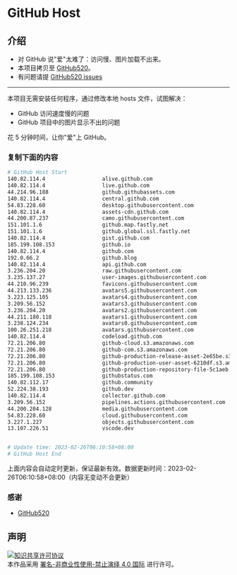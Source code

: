 # GitHub Host
## 介绍
- 对 GitHub 说"爱"太难了：访问慢、图片加载不出来。
- 本项目拷贝至 [GitHub520](https://github.com/521xueweihan/GitHub520)。
- 有问题请提 [GitHub520 issues](https://github.com/521xueweihan/GitHub520/issues/new)

---

本项目无需安装任何程序，通过修改本地 hosts 文件，试图解决：
- GitHub 访问速度慢的问题
- GitHub 项目中的图片显示不出的问题

花 5 分钟时间，让你"爱"上 GitHub。

### 复制下面的内容
```bash
# GitHub Host Start
140.82.114.4                  alive.github.com
140.82.114.4                  live.github.com
44.214.96.188                 github.githubassets.com
140.82.114.4                  central.github.com
54.83.228.60                  desktop.githubusercontent.com
140.82.114.4                  assets-cdn.github.com
44.200.87.237                 camo.githubusercontent.com
151.101.1.6                   github.map.fastly.net
151.101.1.6                   github.global.ssl.fastly.net
140.82.114.4                  gist.github.com
185.199.108.153               github.io
140.82.114.4                  github.com
192.0.66.2                    github.blog
140.82.114.4                  api.github.com
3.236.204.20                  raw.githubusercontent.com
3.235.137.27                  user-images.githubusercontent.com
44.210.96.239                 favicons.githubusercontent.com
44.213.133.236                avatars5.githubusercontent.com
3.223.125.105                 avatars4.githubusercontent.com
3.209.56.152                  avatars3.githubusercontent.com
3.236.204.20                  avatars2.githubusercontent.com
44.211.180.118                avatars1.githubusercontent.com
3.238.124.234                 avatars0.githubusercontent.com
100.26.251.218                avatars.githubusercontent.com
140.82.114.4                  codeload.github.com
72.21.206.80                  github-cloud.s3.amazonaws.com
72.21.206.80                  github-com.s3.amazonaws.com
72.21.206.80                  github-production-release-asset-2e65be.s3.amazonaws.com
72.21.206.80                  github-production-user-asset-6210df.s3.amazonaws.com
72.21.206.80                  github-production-repository-file-5c1aeb.s3.amazonaws.com
185.199.108.153               githubstatus.com
140.82.112.17                 github.community
52.224.38.193                 github.dev
140.82.114.4                  collector.github.com
3.209.56.152                  pipelines.actions.githubusercontent.com
44.200.204.128                media.githubusercontent.com
54.83.228.60                  cloud.githubusercontent.com
3.227.1.227                   objects.githubusercontent.com
13.107.226.51                 vscode.dev


# Update time: 2023-02-26T06:10:58+08:00
# GitHub Host End

```
上面内容会自动定时更新，保证最新有效。数据更新时间：2023-02-26T06:10:58+08:00（内容无变动不会更新）

### 感谢

- [GitHub520](https://github.com/521xueweihan/GitHub520)

## 声明
<a rel="license" href="https://creativecommons.org/licenses/by-nc-nd/4.0/deed.zh"><img alt="知识共享许可协议" style="border-width: 0" src="https://licensebuttons.net/l/by-nc-nd/4.0/88x31.png"></a><br>本作品采用 <a rel="license" href="https://creativecommons.org/licenses/by-nc-nd/4.0/deed.zh">署名-非商业性使用-禁止演绎 4.0 国际</a> 进行许可。